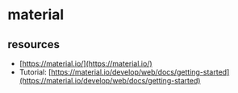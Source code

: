 # material

## resources
- [https://material.io/](https://material.io/)
- Tutorial: [https://material.io/develop/web/docs/getting-started](https://material.io/develop/web/docs/getting-started)
